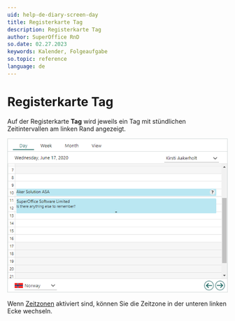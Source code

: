 ```yaml
---
uid: help-de-diary-screen-day
title: Registerkarte Tag
description: Registerkarte Tag
author: SuperOffice RnD
so.date: 02.27.2023
keywords: Kalender, Folgeaufgabe
so.topic: reference
language: de
---
```


# Registerkarte Tag

Auf der Registerkarte **Tag** wird jeweils ein Tag mit stündlichen Zeitintervallen am linken Rand angezeigt.

![Ansicht Kalender, die Registerkarte Tag -screenshot][img1]

Wenn [Zeitzonen][1] aktiviert sind, können Sie die Zeitzone in der unteren linken Ecke wechseln.

<!-- Referenced links -->
[1]: ../../../globalization-and-localization/learn/time-zones.md

<!-- Referenced images -->
[img1]: ../../../../media/loc/en/diary/day-plan.bmp
